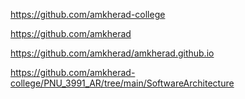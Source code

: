 https://github.com/amkherad-college

https://github.com/amkherad

https://github.com/amkherad/amkherad.github.io

https://github.com/amkherad-college/PNU_3991_AR/tree/main/SoftwareArchitecture